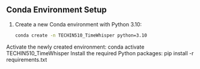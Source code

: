 ## Conda Environment Setup

1. Create a new Conda environment with Python 3.10:
   ```bash
   conda create -n TECHIN510_TimeWhisper python=3.10
Activate the newly created environment:
conda activate TECHIN510_TimeWhisper
Install the required Python packages:
pip install -r requirements.txt
